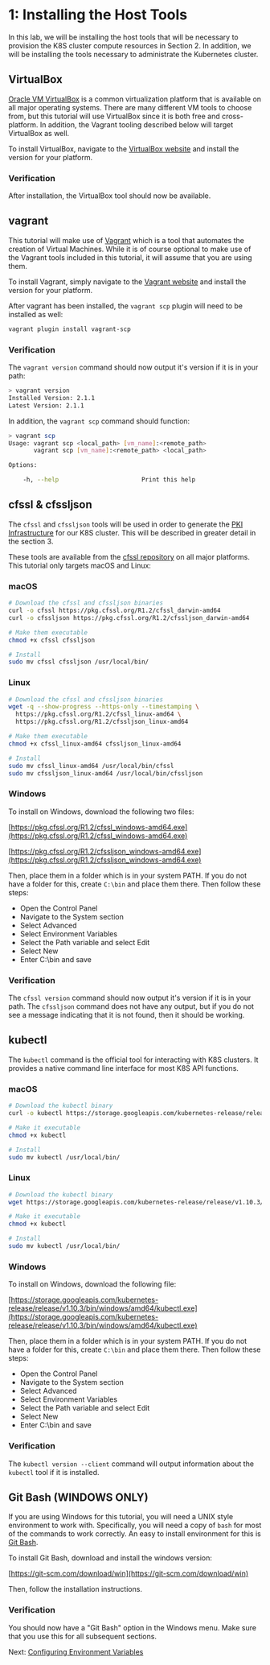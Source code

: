 # 1: Installing the Host Tools

In this lab, we will be installing the host tools that will be necessary to provision the K8S cluster compute resources in Section 2. In addition, we will be installing the tools necessary to administrate the Kubernetes cluster.

## VirtualBox

[Oracle VM VirtualBox](https://www.virtualbox.org/) is a common virtualization platform that is available on all major operating systems. There are many different VM tools to choose from, but this tutorial will use VirtualBox since it is both free and cross-platform. In addition, the Vagrant tooling described below will target VirtualBox as well.

To install VirtualBox, navigate to the [VirtualBox website](https://www.virtualbox.org/) and install the version for your platform.

### Verification

After installation, the VirtualBox tool should now be available.

## vagrant

This tutorial will make use of [Vagrant](https://www.vagrantup.com/) which is a tool that automates the creation of Virtual Machines. While it is of course optional to make use of the Vagrant tools included in this tutorial, it will assume that you are using them.

To install Vagrant, simply navigate to the [Vagrant website](https://www.vagrantup.com/) and install the version for your platform.

After vagrant has been installed, the `vagrant scp` plugin will need to be installed as well:

```bash
vagrant plugin install vagrant-scp
```

### Verification

The `vagrant version` command should now output it's version if it is in your path:

```bash
> vagrant version
Installed Version: 2.1.1
Latest Version: 2.1.1
```

In addition, the `vagrant scp` command should function:

```bash
> vagrant scp
Usage: vagrant scp <local_path> [vm_name]:<remote_path>
       vagrant scp [vm_name]:<remote_path> <local_path>

Options:

    -h, --help                       Print this help
```

## cfssl & cfssljson

The `cfssl` and `cfssljson` tools will be used in order to generate the [PKI Infrastructure](https://en.wikipedia.org/wiki/Public_key_infrastructure) for our K8S cluster. This will be described in greater detail in the section 3.

These tools are available from the [cfssl repository](https://en.wikipedia.org/wiki/Public_key_infrastructure) on all major platforms. This tutorial only targets macOS and Linux:

### macOS

```bash
# Download the cfssl and cfssljson binaries
curl -o cfssl https://pkg.cfssl.org/R1.2/cfssl_darwin-amd64
curl -o cfssljson https://pkg.cfssl.org/R1.2/cfssljson_darwin-amd64

# Make them executable
chmod +x cfssl cfssljson

# Install
sudo mv cfssl cfssljson /usr/local/bin/
```

### Linux

```bash
# Download the cfssl and cfssljson binaries
wget -q --show-progress --https-only --timestamping \
  https://pkg.cfssl.org/R1.2/cfssl_linux-amd64 \
  https://pkg.cfssl.org/R1.2/cfssljson_linux-amd64

# Make them executable
chmod +x cfssl_linux-amd64 cfssljson_linux-amd64

# Install
sudo mv cfssl_linux-amd64 /usr/local/bin/cfssl
sudo mv cfssljson_linux-amd64 /usr/local/bin/cfssljson
```

### Windows

To install on Windows, download the following two files:

[https://pkg.cfssl.org/R1.2/cfssl_windows-amd64.exe](https://pkg.cfssl.org/R1.2/cfssl_windows-amd64.exe)

[https://pkg.cfssl.org/R1.2/cfssljson_windows-amd64.exe](https://pkg.cfssl.org/R1.2/cfssljson_windows-amd64.exe)

Then, place them in a folder which is in your system PATH. If you do not have a folder for this, create `C:\bin` and place them there. Then follow these steps:

* Open the Control Panel
* Navigate to the System section
* Select Advanced
* Select Environment Variables
* Select the Path variable and select Edit
* Select New
* Enter C:\bin and save

### Verification

The `cfssl version` command should now output it's version if it is in your path. The `cfssljson` command does not have any output, but if you do not see a message indicating that it is not found, then it should be working.

## kubectl

The `kubectl` command is the official tool for interacting with K8S clusters. It provides a native command line interface for most K8S API functions.

### macOS

```bash
# Download the kubectl binary
curl -o kubectl https://storage.googleapis.com/kubernetes-release/release/v1.10.3/bin/darwin/amd64/kubectl

# Make it executable
chmod +x kubectl

# Install
sudo mv kubectl /usr/local/bin/
```

### Linux

```bash
# Download the kubectl binary
wget https://storage.googleapis.com/kubernetes-release/release/v1.10.3/bin/linux/amd64/kubectl

# Make it executable
chmod +x kubectl

# Install
sudo mv kubectl /usr/local/bin/
```

### Windows

To install on Windows, download the following file:

[https://storage.googleapis.com/kubernetes-release/release/v1.10.3/bin/windows/amd64/kubectl.exe](https://storage.googleapis.com/kubernetes-release/release/v1.10.3/bin/windows/amd64/kubectl.exe)

Then, place them in a folder which is in your system PATH. If you do not have a folder for this, create `C:\bin` and place them there. Then follow these steps:

* Open the Control Panel
* Navigate to the System section
* Select Advanced
* Select Environment Variables
* Select the Path variable and select Edit
* Select New
* Enter C:\bin and save

### Verification

The `kubectl version --client` command will output information about the `kubectl` tool if it is installed.

## Git Bash (WINDOWS ONLY)

If you are using Windows for this tutorial, you will need a UNIX style environment to work with. Specifically, you will need a copy of `bash` for most of the commands to work correctly. An easy to install environment for this is [Git Bash](https://git-scm.com/).

To install Git Bash, download and install the windows version:

[https://git-scm.com/download/win](https://git-scm.com/download/win)

Then, follow the installation instructions.

### Verification

You should now have a "Git Bash" option in the Windows menu. Make sure that you use this for all subsequent sections.

Next: [Configuring Environment Variables](02-configuring-environment-variables.md)
